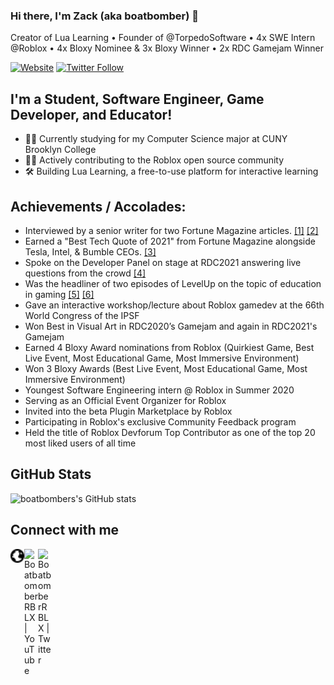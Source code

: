### Hi there, I'm Zack (aka boatbomber) 👋

Creator of Lua Learning • Founder of @TorpedoSoftware • 4x SWE Intern @Roblox • 4x Bloxy Nominee & 3x Bloxy Winner • 2x RDC Gamejam Winner

[![Website](https://img.shields.io/website?label=boatbomber.com&style=for-the-badge&url=https%3A%2F%2Fboatbomber.com)](https://www.boatbomber.com)
[![Twitter Follow](https://img.shields.io/twitter/follow/BoatbomberRBLX?color=1DA1F2&logo=twitter&style=for-the-badge)](https://twitter.com/intent/follow?original_referer=https%3A%2F%2Fgithub.com%2Fboatbomber&screen_name=BoatbomberRBLX)

## I'm a Student, Software Engineer, Game Developer, and Educator!

- 👨‍🎓 Currently studying for my Computer Science major at CUNY Brooklyn College
- 👷‍♂️ Actively contributing to the Roblox open source community
- 🛠️ Building Lua Learning, a free-to-use platform for interactive learning

## Achievements / Accolades:

- Interviewed by a senior writer for two Fortune Magazine articles. [[1]](https://fortune.com/2021/03/10/roblox-direct-listing-future-nyse-metaverse-video-games/) [[2]](https://fortune.com/2021/03/10/roblox-has-a-secret-weapon-to-win-the-gaming-wars/)
- Earned a "Best Tech Quote of 2021" from Fortune Magazine alongside Tesla, Intel, & Bumble CEOs. [[3]](https://fortune.com/2021/06/02/2021-tesla-intel-tech-ceo-quote-awards/)
- Spoke on the Developer Panel on stage at RDC2021 answering live questions from the crowd [[4]](https://www.youtube.com/watch?v=D8scEdjtqf0)
- Was the headliner of two episodes of LevelUp on the topic of education in gaming [[5]](https://www.youtube.com/watch?v=hCT9zCJ1M5c) [[6]](https://www.youtube.com/watch?v=97MahOa0tns)
- Gave an interactive workshop/lecture about Roblox gamedev at the 66th World Congress of the IPSF
- Won Best in Visual Art in RDC2020’s Gamejam and again in RDC2021's Gamejam
- Earned 4 Bloxy Award nominations from Roblox (Quirkiest Game, Best Live Event, Most Educational Game, Most Immersive Environment)
- Won 3 Bloxy Awards (Best Live Event, Most Educational Game, Most Immersive Environment)
- Youngest Software Engineering intern @ Roblox in Summer 2020
- Serving as an Official Event Organizer for Roblox
- Invited into the beta Plugin Marketplace by Roblox
- Participating in Roblox's exclusive Community Feedback program
- Held the title of Roblox Devforum Top Contributor as one of the top 20 most liked users of all time


## GitHub Stats

![boatbombers's GitHub stats](https://github-readme-stats-gray-eight-32.vercel.app/api?username=boatbomber&count_private=true&show_icons=true&hide=issues)

## Connect with me

[<img align="left" alt="boatbomber.com" width="22px" src="https://raw.githubusercontent.com/iconic/open-iconic/master/svg/globe.svg" />](https://www.boatbomber.com)

[<img align="left" alt="Boatbomber RBLX | YouTube" width="22px" src="https://cdn.jsdelivr.net/npm/simple-icons@v3/icons/youtube.svg" />](https://www.youtube.com/c/boatbomber)

[<img align="left" alt="BoatbomberRBLX | Twitter" width="22px" src="https://cdn.jsdelivr.net/npm/simple-icons@v3/icons/twitter.svg" />](https://twitter.com/intent/follow?original_referer=https%3A%2F%2Fgithub.com%2Fboatbomber&screen_name=BoatbomberRBLX)

